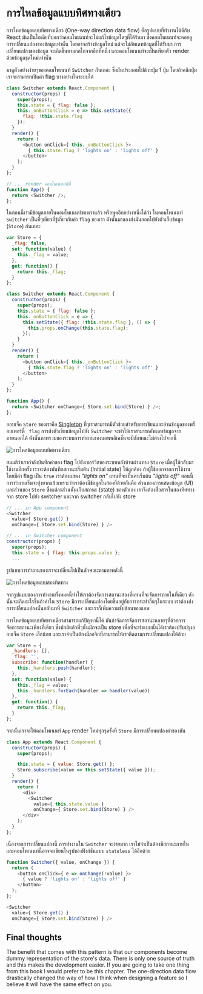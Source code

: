 # การไหลข้อมูลแบบทิศทางเดียว

การไหลข้อมูลแบบทิศทางเดียว (One-way direction data flow) คือรูปแบบที่ทำงานได้ดีกับ React มันเป็นไอเดียที่บอกว่าคอมโพเนนท์จะไม่แก้ไขข้อมูลใดๆที่ได้รับมา ซึ่งคอมโพเนนท์จะคอยดูการเปลี่ยนแปลงของข้อมูลเท่านั้น โดยอาจสร้างข้อมูลใหม่ แต่จะไม่อัพเดทข้อมูลที่ได้รับมา การเปลี่ยนแปลงของข้อมูล จะเกิดขึ้นตามกลไกจากอีกที่หนึ่ง และคอมโพเนนท์จะเป็นเพียงตัว render ด้วยข้อมูลชุดใหม่เท่านั้น

มาดูตัวอย่างง่ายๆของคอมโพเนนท์ `Switcher` กันเถอะ ซึ่งมันประกอบไปด้วยปุ่ม 1 ปุ่ม โดยถ้าคลิกปุ่มเราจะสามารถเปิดค่า flag บางอย่างในระบบได้

```js
class Switcher extends React.Component {
  constructor(props) {
    super(props);
    this.state = { flag: false };
    this._onButtonClick = e => this.setState({
      flag: !this.state.flag
    });
  }
  render() {
    return (
      <button onClick={ this._onButtonClick }>
        { this.state.flag ? 'lights on' : 'lights off' }
      </button>
    );
  }
};

// ... render คอมโพเนนท์ที่นี่
function App() {
  return <Switcher />;
};
```

ในตอนนี้เรามีข้อมูลภายในคอมโพเนนท์ของเราแล้ว หรือพูดอีกอย่างหนึ่งได้ว่า ในคอมโพเนนท์ `Switcher` เป็นที่ๆเดียวที่รู้เกี่ยวกับค่า `flag` ของเรา ดังนั้นมาลองส่งมันออกไปยังตัวเก็บข้อมูล (`Store`) กันเถอะ 


```js
var Store = {
  _flag: false,
  set: function(value) {
    this._flag = value;
  },
  get: function() {
    return this._flag;
  }
};

class Switcher extends React.Component {
  constructor(props) {
    super(props);
    this.state = { flag: false };
    this._onButtonClick = e => {
      this.setState({ flag: !this.state.flag }, () => {
        this.props.onChange(this.state.flag);
      });
    }
  }
  render() {
    return (
      <button onClick={ this._onButtonClick }>
        { this.state.flag ? 'lights on' : 'lights off' }
      </button>
    );
  }
};

function App() {
  return <Switcher onChange={ Store.set.bind(Store) } />;
};
```

ออบเจ็ค `Store` ของเราคือ [Singleton](https://addyosmani.com/resources/essentialjsdesignpatterns/book/#singletonpatternjavascript) ที่ๆเราสามารถมีตัวช่วยสำหรับการเขียนและอ่านข้อมูลของพร็อบเพอร์ตี้ `_flag` การส่งตัวเขียนข้อมูลไปยัง `Switcher` จะทำให้เราสามารถอัพเดทข้อมูลจากภายนอกได้ ดังนั้นภาพรวมของระบบการทำงานของแอพพลิเคชั่นจะมีลักษณะไม่ต่างไปจากนี้

![การไหลข้อมูลแบบทิศทางเดียว](./one-direction-1.jpg)

สมมติว่าเรากำลังบันทึกค่าของ flag ไปยังเซอร์วิสของระบบหลังบ้านผ่านทาง `Store` เมื่อผู้ใช้กลับมาใช้งานอีกครั้ง เราจะต้องบันทึกสถานะเริ่มต้น (Initial state) ให้ถูกต้อง ถ้าผู้ใช้ออกจากการใช้งานโดยมีค่า flag เป็น `true` เราต้องแสดง *"lights on"* แทนที่จะเป็นค่าเริ่มต้น *"lights off"* ตอนนี้การทำงานเริ่มจะยุ่งยากแล้วเพราะว่าเราต้องมีข้อมูลในสองที่ด้วยกันคือ ส่วนของการแสดงข้อมูล (UI) และส่วนของ `Store` ซึ่งแต่ละส่วนนั้นเก็บสถานะ (state) ของตัวเอง เราจึงต้องสื่อสารในสองทิศทางจาก store ไปยัง switcher และจาก switcher กลับไปยัง store

```js
// ... in App component
<Switcher
  value={ Store.get() }
  onChange={ Store.set.bind(Store) } />

// ... in Switcher component
constructor(props) {
  super(props);
  this.state = { flag: this.props.value };
  ...
```

รูปแบบการทำงานของเราจะเปลี่ยนไปเป็นลักษณะตามภาพดังนี้

![การไหลข้อมูลแบบสองทิศทาง](./one-direction-2.jpg)

จากรูปแบบของการทำงานทั้งหมดนี้ทำให้เราต้องจัดการสถานะสองที่แทนที่จะจัดการภายในที่เดียว ดังนั้นจะเกิดอะไรขึ้นถ้าค่าใน `Store` มีการเปลี่ยนแปลงโดยขึ้นอยู่กับการกระทำอื่นๆในระบบ เราต้องส่งการเปลี่ยนแปลงนั้นกลับมาที่ `Switcher` และเราก็เพิ่มความซับซ้อนของแอพ

การไหลข้อมูลแบบทิศทางเดียวสามารถแก้ปัญหานี้ได้ มันกำจัดการจัดการสถานะหลายๆที่ด้วยการจัดการสถานะเพียงที่เดียว ซึ่งปกติแล้วที่ๆนั้นมักจะเป็น store เพื่อที่จะทำแบบนั้นได้เราต้องปรับปรุงออบเจ็ค `Store` เล็กน้อย และเราจำเป็นต้องมีลอจิกที่สามารถให้เราติดตามการเปลี่ยนแปลงได้ด้วย

<span class="new-page"></span>

```js
var Store = {
  _handlers: [],
  _flag: '',
  subscribe: function(handler) {
    this._handlers.push(handler);
  },
  set: function(value) {
    this._flag = value;
    this._handlers.forEach(handler => handler(value))
  },
  get: function() {
    return this._flag;
  }
};
```

จากนั้นเราจะให้คอมโพเนนท์ `App` render ใหม่ทุกๆครั้งที่ `Store` มีการเปลี่ยนแปลงค่าของมัน

```js
class App extends React.Component {
  constructor(props) {
    super(props);

    this.state = { value: Store.get() };
    Store.subscribe(value => this.setState({ value }));
  }
  render() {
    return (
      <div>
        <Switcher
          value={ this.state.value }
          onChange={ Store.set.bind(Store) } />
      </div>
    );
  }
};
```

เนื่องจากการเปลี่ยนแปลงนี้ การทำงานใน `Switcher` จะง่ายมาก เราไม่จำเป็นต้องมีสถานะภายใน และคอมโพเนนท์นี้อาจจะเขียนในรูปของฟังก์ช้่นแบบ `stateless` ได้อีกด้วย

```js
function Switcher({ value, onChange }) {
  return (
    <button onClick={ e => onChange(!value) }>
      { value ? 'lights on' : 'lights off' }
    </button>
  );
};

<Switcher
  value={ Store.get() }
  onChange={ Store.set.bind(Store) } />
```

## Final thoughts

The benefit that comes with this pattern is that our components become dummy representation of the store's data. There is only one source of truth and this makes the development easier. If you are going to take one thing from this book I would prefer to be this chapter. The one-direction data flow drastically changed the way of how I think when designing a feature so I believe it will have the same effect on you.
